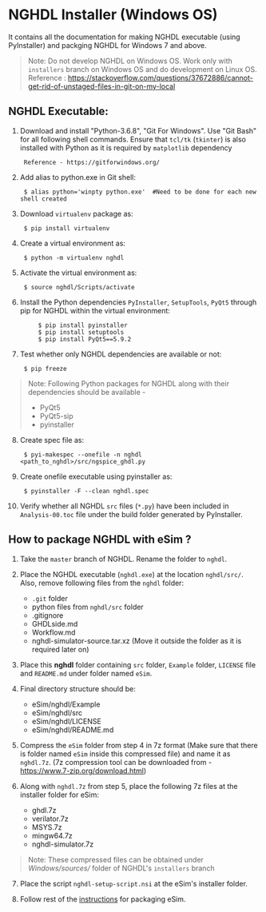 NGHDL Installer (Windows OS)
====

It contains all the documentation for making NGHDL executable (using PyInstaller) and packging NGHDL for Windows 7 and above.

> Note: Do not develop NGHDL on Windows OS. Work only with `installers` branch on Windows OS and do development on Linux OS.
> Reference : https://stackoverflow.com/questions/37672886/cannot-get-rid-of-unstaged-files-in-git-on-my-local


## NGHDL Executable:

1. Download and install "Python-3.6.8", "Git For Windows". Use "Git Bash" for all following shell commands. Ensure that `tcl/tk` (`tkinter`) is also installed with Python as it is required by `matplotlib` dependency
		
		Reference - https://gitforwindows.org/

2. Add alias to python.exe in Git shell:

		$ alias python='winpty python.exe'	#Need to be done for each new shell created

3. Download `virtualenv` package as:

	    $ pip install virtualenv

4. Create a virtual environment as:

		$ python -m virtualenv nghdl

5. Activate the virtual environment as:
	
		$ source nghdl/Scripts/activate

6. Install the Python dependencies `PyInstaller`, `SetupTools`, `PyQt5` through pip for NGHDL within the virtual environment:

			$ pip install pyinstaller
			$ pip install setuptools
			$ pip install PyQt5==5.9.2

7. Test whether only NGHDL dependencies are available or not:

		$ pip freeze

> Note: Following Python packages for NGHDL along with their dependencies should be available -
>	- PyQt5
>	- PyQt5-sip
>	- pyinstaller

8. Create spec file as:

		$ pyi-makespec --onefile -n nghdl <path_to_nghdl>/src/ngspice_ghdl.py

9. Create onefile executable using pyinstaller as:
		
		$ pyinstaller -F --clean nghdl.spec

10. Verify whether all NGHDL `src` files (`*.py`) have been included in `Analysis-00.toc` file under the build folder generated by PyInstaller.



## How to package NGHDL with eSim ?

1. Take the `master` branch of NGHDL. Rename the folder to `nghdl`.

2. Place the NGHDL executable (`nghdl.exe`) at the location `nghdl/src/`. Also, remove following files from the `nghdl` folder:
	- `.git` folder
	- python files from `nghdl/src` folder
	- .gitignore
    - GHDLside.md
    - Workflow.md
    - nghdl-simulator-source.tar.xz (Move it outside the folder as it is required later on)

3. Place this **nghdl** folder containing `src` folder, `Example` folder, `LICENSE` file and `README.md` under folder named `eSim`.

4. Final directory structure should be:
	- eSim/nghdl/Example
	- eSim/nghdl/src
	- eSim/nghdl/LICENSE
	- eSim/nghdl/README.md

5. Compress the `eSim` folder from step 4 in 7z format (Make sure that there is folder named `eSim` inside this compressed file) and name it as `nghdl.7z`.
(7z compression tool can be downloaded from - https://www.7-zip.org/download.html)

6. Along with `nghdl.7z` from step 5, place the following 7z files at the installer folder for eSim:
	- ghdl.7z
	- verilator.7z
	- MSYS.7z
	- mingw64.7z
	- nghdl-simulator.7z

> Note: These compressed files can be obtained under *Windows/sources/* folder of NGHDL's `installers` branch

7.  Place the script `nghdl-setup-script.nsi` at the eSim's installer folder.

8. Follow rest of the [instructions](https://github.com/FOSSEE/eSim/tree/installers/Windows/README.md) for packaging eSim.
